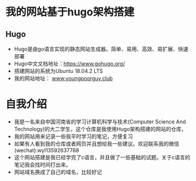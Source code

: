 
# 我的网站基于hugo架构搭建
## Hugo
* Hugo是由go语言实现的静态网站生成器。简单、易用、高效、易扩展、快速部署
* Hugo中文文档地址：https://www.gohugo.org/
* 搭建网站的系统为Ubuntu 18.04.2 LTS
* 我的网站地址： www.youngpoorguy.club

# 自我介绍
* 我是一名来自中国河南省的学习计算机科学与技术(Computer Science And Technology)的大二学生，这个仓库是我使用Hugo架构搭建的网站的仓库，
* 我的网站用来记录一些我平时学习的笔记，方便复习
* 如果有人看到我的仓库或者网页并且想给我一些建议。欢迎联系我的微信(wechat):wyl13592637788
* 这个网站搭建是我已经学完了c语言，并且做了一些基础的试题。关于c语言的笔记我会找时间打出来。
* 网站域名换成了自己的域名，比较好记
